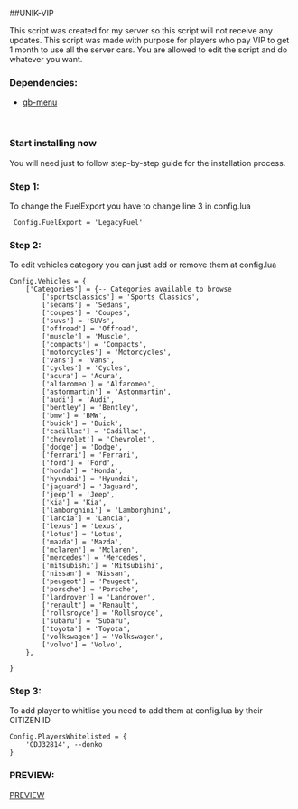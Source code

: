 
##UNIK-VIP


This script was created for my server so this script will not receive any updates.
This script was made with purpose for players who pay VIP to get 1 month to use all the server cars.
You are allowed to edit the script and do whatever you want.

### Dependencies:
* [qb-menu](https://github.com/qbcore-framework/qb-menu)
<br>

### Start installing now
You will need just to follow step-by-step guide for the installation process.
### Step 1:
To change the FuelExport you have to change line 3 in config.lua
```
 Config.FuelExport = 'LegacyFuel' 
```
### Step 2:
To edit vehicles category you can just add or remove them at config.lua
```
Config.Vehicles = {
    ['Categories'] = {-- Categories available to browse
        ['sportsclassics'] = 'Sports Classics',
        ['sedans'] = 'Sedans',
        ['coupes'] = 'Coupes',
        ['suvs'] = 'SUVs',
        ['offroad'] = 'Offroad',
        ['muscle'] = 'Muscle',
        ['compacts'] = 'Compacts',
        ['motorcycles'] = 'Motorcycles',
        ['vans'] = 'Vans',
        ['cycles'] = 'Cycles',
        ['acura'] = 'Acura',
        ['alfaromeo'] = 'Alfaromeo',
        ['astonmartin'] = 'Astonmartin',
        ['audi'] = 'Audi',
        ['bentley'] = 'Bentley',
        ['bmw'] = 'BMW',
        ['buick'] = 'Buick',
        ['cadillac'] = 'Cadillac',
        ['chevrolet'] = 'Chevrolet',
        ['dodge'] = 'Dodge',
        ['ferrari'] = 'Ferrari',
        ['ford'] = 'Ford',
        ['honda'] = 'Honda',
        ['hyundai'] = 'Hyundai',
        ['jaguard'] = 'Jaguard',
        ['jeep'] = 'Jeep',
        ['kia'] = 'Kia',
        ['lamborghini'] = 'Lamborghini',
        ['lancia'] = 'Lancia',
        ['lexus'] = 'Lexus',
        ['lotus'] = 'Lotus',
        ['mazda'] = 'Mazda',
        ['mclaren'] = 'Mclaren',
        ['mercedes'] = 'Mercedes',
        ['mitsubishi'] = 'Mitsubishi',
        ['nissan'] = 'Nissan',
        ['peugeot'] = 'Peugeot',
        ['porsche'] = 'Porsche',
        ['landrover'] = 'Landrover',
        ['renault'] = 'Renault',
        ['rollsroyce'] = 'Rollsroyce',
        ['subaru'] = 'Subaru',
        ['toyota'] = 'Toyota',
        ['volkswagen'] = 'Volkswagen',
        ['volvo'] = 'Volvo',       
    },

}
```
### Step 3:
To add player to whitlise you need to add them at config.lua by their CITIZEN ID

```
Config.PlayersWhitelisted = {
    'CDJ32814', --donko 
}
```
### PREVIEW:
[PREVIEW](https://streamable.com/p0jycm)
